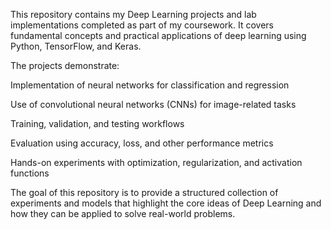 This repository contains my Deep Learning projects and lab implementations completed as part of my coursework. It covers fundamental concepts and practical applications of deep learning using Python, TensorFlow, and Keras.

The projects demonstrate:

Implementation of neural networks for classification and regression

Use of convolutional neural networks (CNNs) for image-related tasks

Training, validation, and testing workflows

Evaluation using accuracy, loss, and other performance metrics

Hands-on experiments with optimization, regularization, and activation functions

The goal of this repository is to provide a structured collection of experiments and models that highlight the core ideas of Deep Learning and how they can be applied to solve real-world problems.
